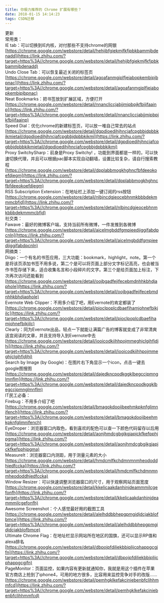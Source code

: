 ```yaml
---
title: 你极力推荐的 Chrome 扩展有哪些？
date: 2018-01-15 14:14:23
tags: CSDN迁移
---
```

  更新  
 常用类：  
 IE tab：可以切换到IE内核，对付那些不支持chrome的网银  
 [https://chrome.google.com/webstore/detail/hehijbfgiekmjfkfjpbkbammjbdenadd](https://link.zhihu.com/?target=https%3A//chrome.google.com/webstore/detail/hehijbfgiekmjfkfjpbkbammjbdenadd)  
  Undo Close Tab：可以恢复最近关闭的标签页  
 [https://chrome.google.com/webstore/detail/agoafanmgjplfjeiabopkembipjbpnac](https://link.zhihu.com/?target=https%3A//chrome.google.com/webstore/detail/agoafanmgjplfjeiabopkembipjbpnac)  
  Neat Bookmarks：把书签放到扩展区域，方便打开  
 [https://chrome.google.com/webstore/detail/nnancliccjabjjmipbpjkfbijifaainp](https://link.zhihu.com/?target=https%3A//chrome.google.com/webstore/detail/nnancliccjabjjmipbpjkfbijifaainp)  
  Speed Dial：优化chrome的新建标签页，可以放一堆自己常去的站点  
 [https://chrome.google.com/webstore/detail/dgpdioedihjhncjafcpgbbjdpbbkikmietail/dgpdioedihjhncjafcpgbbjdpbbkikmi](https://link.zhihu.com/?target=https%3A//chrome.google.com/webstore/detail/dgpdioedihjhncjafcpgbbjdpbbkikmietail/dgpdioedihjhncjafcpgbbjdpbbkikmi)  
  Proxy SwitchySharp：前身是Proxy Switchy! ，功能到界面都是一样的，可以快速切换代理，并且可以根据pac脚本实现自动翻墙，设置比较复杂，请自行搜索教程  
 [https://chrome.google.com/webstore/detail/dpplabbmogkhghncfbfdeeokoefdjegm](https://link.zhihu.com/?target=https%3A//chrome.google.com/webstore/detail/dpplabbmogkhghncfbfdeeokoefdjegm)  
  RSS Subscription Extension：在地址栏上添加一键订阅的rss按钮  
 [https://chrome.google.com/webstore/detail/nlbjncdgjeocebhnmkbbbdekmmmcbfjd](https://link.zhihu.com/?target=https%3A//chrome.google.com/webstore/detail/nlbjncdgjeocebhnmkbbbdekmmmcbfjd)  
  社交类：  
 Fawave：最好的微博客户端，支持当前所有微博，一件发推到各微博  
 [https://chrome.google.com/webstore/detail/aicelmgbddfgmpieedjiggifabdpcnln](https://link.zhihu.com/?target=https%3A//chrome.google.com/webstore/detail/aicelmgbddfgmpieedjiggifabdpcnln)  
  网摘类：  
 Diigo：一个有名的书签应用，三大功能：bookmark，highlight，note。第一个是将该页添加书签不用多说，第二个是可以将页面上部分文字标记高亮，也会被当作书签存储下来，适合收集名言和小段碎片的文字。第三个是给页面加上标注，下次再次访问还能看到  
 [https://chrome.google.com/webstore/detail/oojbgadfejifecebmdnhhkbhdjaphole](https://link.zhihu.com/?target=https%3A//chrome.google.com/webstore/detail/oojbgadfejifecebmdnhhkbhdjaphole)  
  Evernote Web Clipper：不用多介绍了吧，用Evernote的肯定都装了  
 [https://chrome.google.com/webstore/detail/pioclpoplcdbaefihamjohnefbikjilc](https://link.zhihu.com/?target=https%3A//chrome.google.com/webstore/detail/pioclpoplcdbaefihamjohnefbikjilc)  
  Clearly：同为Evernote出品，轻点一下就能让满篇广告的博客就变成了非常清爽适宜阅读的文章，并且支持导入到Evernote中去  
 [https://chrome.google.com/webstore/detail/iooicodkiihhpojmmeghjclgihfjdjhj](https://link.zhihu.com/?target=https%3A//chrome.google.com/webstore/detail/iooicodkiihhpojmmeghjclgihfjdjhj)  
  Search by Image (by Google)：在图片右下角显示一个icon，点击一键去google图搜图  
 [https://chrome.google.com/webstore/detail/dajedkncpodkggklbegccjpmnglmnflm](https://link.zhihu.com/?target=https%3A//chrome.google.com/webstore/detail/dajedkncpodkggklbegccjpmnglmnflm)  
  IT民工必备：  
 Firebug：不用多介绍了吧  
 [https://chrome.google.com/webstore/detail/bmagokdooijbeehmkpknfglimnifench](https://link.zhihu.com/?target=https%3A//chrome.google.com/webstore/detail/bmagokdooijbeehmkpknfglimnifench)  
  EyeDroper：浏览器窗口内取色，看到喜欢的配色可以查一下颜色代码留存以后用  
 [https://chrome.google.com/webstore/detail/aonjhmdcgbgikgjapjckfkefpphjpgma](https://link.zhihu.com/?target=https%3A//chrome.google.com/webstore/detail/aonjhmdcgbgikgjapjckfkefpphjpgma)  
  MeasureIt：浏览器窗口内测距，用于测量元素的大小  
 [https://chrome.google.com/webstore/detail/hmdcmlfkchdmnmnmheododdhjedfccka](https://link.zhihu.com/?target=https%3A//chrome.google.com/webstore/detail/hmdcmlfkchdmnmnmheododdhjedfccka)  
  Window Resizer：可以快速调整浏览器窗口的尺寸，用于观察网站页面宽度  
 [https://chrome.google.com/webstore/detail/kkelicaakdanhinjdeammmilcgefonfh](https://link.zhihu.com/?target=https%3A//chrome.google.com/webstore/detail/kkelicaakdanhinjdeammmilcgefonfh)  
  Awesome Screenshot：个人感觉最好用的截图工具  
 [https://chrome.google.com/webstore/detail/alelhddbbhepgpmgidjdcjakblofbmce](https://link.zhihu.com/?target=https%3A//chrome.google.com/webstore/detail/alelhddbbhepgpmgidjdcjakblofbmce)  
  Ultimate Chrome Flag：在地址栏显示网站所在地区的国旗，还可以显示RP值和alexa排名  
 [https://chrome.google.com/webstore/detail/dbpojpfdiliekbbiplijcphappgcgjfn](https://link.zhihu.com/?target=https%3A//chrome.google.com/webstore/detail/dbpojpfdiliekbbiplijcphappgcgjfn)  
  PageMonitor：页面监控，如果内容有更新就通知你，我就是用这个插件在苹果官方商店上抢到了iphone4，可用的地方很多，比容用来监控竞争对手的改版……  
 [https://chrome.google.com/webstore/detail/pemhgklkefakciniebenbfclihhmmfcd](https://link.zhihu.com/?target=https%3A//chrome.google.com/webstore/detail/pemhgklkefakciniebenbfclihhmmfcd)  
   
 
